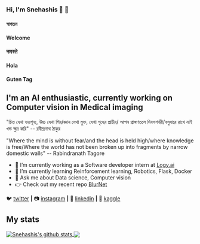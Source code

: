 ### Hi, I'm Snehashis 🙂 👋

#### স্বাগতম 
#### Welcome
#### नमस्ते
#### Hola 
#### Guten Tag 

## I'm an AI enthusiastic, currently working on Computer vision in Medical imaging

"চিত্ত যেথা ভয়শূন্য, উচ্চ যেথা শির/জ্ঞান যেথা মুক্ত, যেথা গৃহের প্রাচীর/ আপন প্রাঙ্গণতলে দিবসশর্বরী/বসুধারে রাখে নাই খন্ড ক্ষুদ্র করি" -- রবীন্দ্রনাথ ঠাকুর

"Where the mind is without fear/and the head is held high/where knowledge is free/Where the world has not been broken up into fragments by narrow domestic walls" -- Rabindranath Tagore


- 🔭 I’m currently working as a Software developer intern at [Logy.ai]
- 🌱 I’m currently learning Reinforcement learning, Robotics, Flask, Docker
- 💬 Ask me about Data science, Computer vision
- 👉 Check out my recent repo [BlurNet]



🐦 [twitter][twitter] **|** 
📷 [instagram][instagram] **|** 
👔 [linkedin][linkedin] **|**
🏡 [kaggle][kaggle]

[twitter]: https://twitter.com/SnehashisChatt6
[instagram]: https://www.instagram.com/belashese/?hl=en
[linkedin]: https://www.linkedin.com/in/snehashis-chatterjee-576368123/
[Logy.ai]: https://logy.ai
[kaggle]: https://www.kaggle.com/snehashis1997
[BlurNet]: https://github.com/snehashis1997/BlurNet

## My stats

<a href="https://github.com/anuraghazra/github-readme-stats">
  <img align="center" src="https://github-readme-stats.vercel.app/api?username=snehashis1997&show_icons=true&include_all_commits=true&theme=radical" alt="Snehashis's github stats" />
</a>
<a href="https://github.com/anuraghazra/github-readme-stats">
  <!-- Change the `github-readme-stats.anuraghazra1.vercel.app` to `github-readme-stats.vercel.app`  -->
  <img align="center" src="https://github-readme-stats.vercel.app/api/top-langs/?username=snehashis1997&layout=compact&theme=radical" />
</a>

